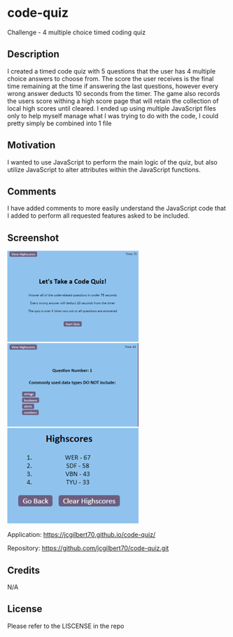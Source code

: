 # code-quiz
Challenge - 4 multiple choice timed coding quiz

## Description

I created a timed code quiz with 5 questions that the user has 4 multiple choice answers to choose from. The score the user receives is the final time remaining at the time if answering the last questions, however every wrong answer deducts 10 seconds from the timer. The game also records the users score withing a high score page that will retain the collection of local high scores until cleared. I ended up using multiple JavaScript files only to help myself manage what I was trying to do with the code, I could pretty simply be combined into 1 file

## Motivation

I wanted to use JavaScript to perform the main logic of the quiz, but also utilize JavaScript to alter attributes within the JavaScript functions.   

## Comments

I have added comments to more easily understand the JavaScript code that I added to perform all requested features asked to be included.

## Screenshot

<img src="./assets/img/screenshot-intro.png" width="300">
<img src="./assets/img/screenshot-quiz.png" width="300"> 
<img src="./assets/img/screenshot-scores.png" width="300">

Application: https://jcgilbert70.github.io/code-quiz/

Repository: https://github.com/jcgilbert70/code-quiz.git

## Credits

N/A

## License

Please refer to the LISCENSE in the repo